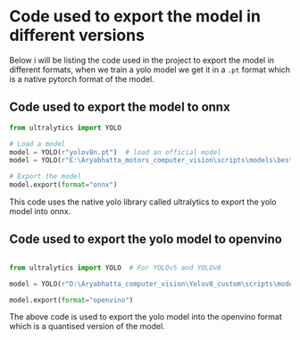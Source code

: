 # Code used to export the model in different versions

Below i will be listing the code used in the project to export the model in different formats, when we train a yolo model we get it in a `.pt` format which is a native pytorch format of the model.

## Code used to export the model to onnx

``` py title="onnx_converter.py" linenums="1"
from ultralytics import YOLO

# Load a model
model = YOLO(r"yolov8n.pt")  # load an official model
model = YOLO(r"E:\Aryabhatta_motors_computer_vision\scripts\models\best.pt")  # load a custom trained model

# Export the model
model.export(format="onnx")
```

This code uses the native yolo library called ultralytics to export the yolo model into onnx.

## Code used to export the yolo model to openvino

```py title="yolo_openvino_export.py" linenums="1"

from ultralytics import YOLO  # For YOLOv5 and YOLOv8

model = YOLO(r"D:\Aryabhatta_computer_vision\Yolov8_custom\scripts\models\best(1).pt")

model.export(format="openvino")

```

The above code is used to export the yolo model into the openvino format which is a quantised version of the model.